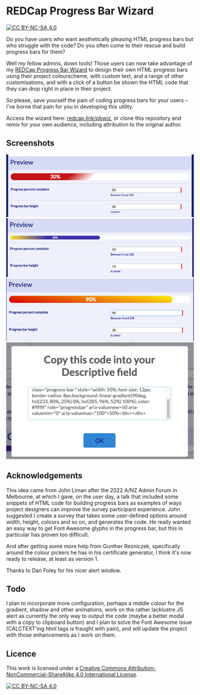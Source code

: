 # REDCap Progress Bar Wizard

[![CC BY-NC-SA 4.0][cc-by-nc-sa-shield]][cc-by-nc-sa]

Do you have users who want aesthetically pleasing HTML progress bars but who struggle with the code? Do you often come to their rescue and build progress bars for them?

Well my fellow admins, down tools! Those users can now take advantage of my [REDCap Progress Bar Wizard][wiz] to design their own HTML progress bars using their project colourscheme, with custom text, and a range of other customisations, and with a click of a button be shown the HTML code that they can drop right in place in their project.

So please, save yourself the pain of coding progress bars for your users – I've borne that pain for you in developing this utility.

Access the wizard here: [redcap.link/pbwiz][wiz], or clone this repository and remix for your own audience, including attribution to the original author.

## Screenshots

![screenshot 1](screenshots/screenshot1.png)
![screenshot 2](screenshots/screenshot2.png)
![screenshot 3](screenshots/screenshot3.png)
![screenshot 4](screenshots/screenshot4.png)

## Acknowledgements

This idea came from John Liman after the 2022 A/NZ Admin Forum in Melbourne, at which I gave, on the user day, a talk that included some snippets of HTML code for building progress bars as examples of ways project designers can improve the survey participant experience. John suggested I create a survey that takes some user-defined options around width, height, colours and so on, and generates the code. He really wanted an easy way to get Font Awesome glyphs in the progress bar, but this in particular has proven too difficult.

And after getting some more help from Gunther Rezniczek, specifically around the colour pickers he has in his certificate generator, I think it's now ready to release, at least as version 1.

Thanks to Dan Foley for his nicer alert window.

## Todo

I plan to incorporate more configuration, perhaps a middle colour for the gradient, shadow and other animations, work on the rather lacklustre JS alert as currently the only way to output the code (maybe a better modal with a copy to clipboard button) and I plan to solve the Font Awesome issue (CALCTEXT'ing html tags is fraught with pain), and will update the project with those enhancements as I work on them.

## Licence

This work is licensed under a
[Creative Commons Attribution-NonCommercial-ShareAlike 4.0 International License][cc-by-nc-sa].

[![CC BY-NC-SA 4.0][cc-by-nc-sa-image]][cc-by-nc-sa]

[cc-by-nc-sa]: http://creativecommons.org/licenses/by-nc-sa/4.0/
[cc-by-nc-sa-image]: https://licensebuttons.net/l/by-nc-sa/4.0/88x31.png
[cc-by-nc-sa-shield]: https://img.shields.io/badge/License-CC%20BY--NC--SA%204.0-lightgrey.svg
[wiz]: https://redcap.link/pbwiz
